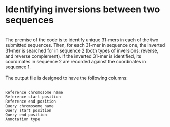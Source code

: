 # Identifying inversions between two sequences
<br />
The premise of the code is to identify unique 31-mers in each of the two submitted sequences. Then, for each 31-mer in sequence one, the inverted 31-mer is searched for in sequence 2 (both types of inversions: reverse, and reverse complement). If the inverted 31-mer is identified, its coordinates in sequence 2 are recorded against the coordinates in sequence 1.
<br />
<br />
The output file is designed to have the following columns:
<br />
<br />

```
Reference chromosome name
Reference start position
Reference end position
Query chromosome name
Query start position
Query end position
Annotation type
```

<br />
